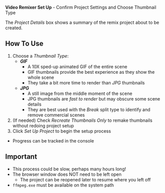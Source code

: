 **Video Remixer Set Up** - Confirm Project Settings and Choose Thumbnail Type

The _Project Details_ box shows a summary of the remix project about to be created.

## How To Use
1. Choose a _Thumbnail Type_:
    - **_GIF_**
        - A 10X sped-up animated GIF of the entire scene
        - GIF thumbnails provide the best experience as they show the whole scene
        - They take a bit more time to render than _JPG_ thumbnails
    - **_JPG_**
        - A still image from the middle moment of the scene
        - JPG thumbnails are _fast to render_ but may obscure some scene details
        - They are best used with the _Break_ split type to identify and remove commercial scenes
1. (If needed) Check _Recreate Thumbnails Only_ to remake thumbnails without redoing project setup
1. Click _Set Up Project_ to begin the setup process
- Progress can be tracked in the console

## Important
- This process could be slow, perhaps many hours long!
- The browser window does NOT need to be left open
    - The project can be reopened later to resume where you left off
- `ffmpeg.exe` must be available on the system path
